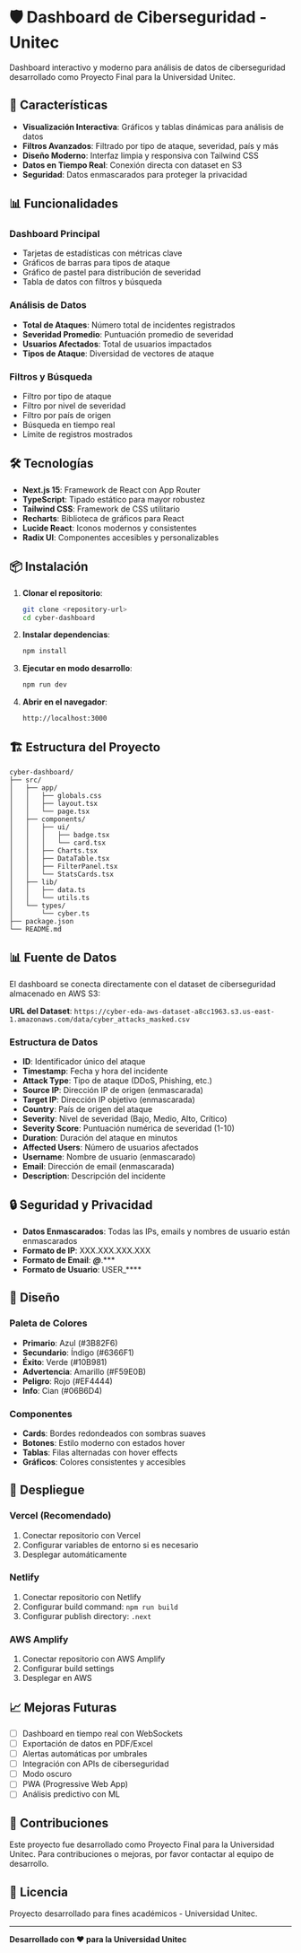 # 🛡️ Dashboard de Ciberseguridad - Unitec

Dashboard interactivo y moderno para análisis de datos de ciberseguridad desarrollado como Proyecto Final para la Universidad Unitec.

## 🚀 Características

- **Visualización Interactiva**: Gráficos y tablas dinámicas para análisis de datos
- **Filtros Avanzados**: Filtrado por tipo de ataque, severidad, país y más
- **Diseño Moderno**: Interfaz limpia y responsiva con Tailwind CSS
- **Datos en Tiempo Real**: Conexión directa con dataset en S3
- **Seguridad**: Datos enmascarados para proteger la privacidad

## 📊 Funcionalidades

### Dashboard Principal
- Tarjetas de estadísticas con métricas clave
- Gráficos de barras para tipos de ataque
- Gráfico de pastel para distribución de severidad
- Tabla de datos con filtros y búsqueda

### Análisis de Datos
- **Total de Ataques**: Número total de incidentes registrados
- **Severidad Promedio**: Puntuación promedio de severidad
- **Usuarios Afectados**: Total de usuarios impactados
- **Tipos de Ataque**: Diversidad de vectores de ataque

### Filtros y Búsqueda
- Filtro por tipo de ataque
- Filtro por nivel de severidad
- Filtro por país de origen
- Búsqueda en tiempo real
- Límite de registros mostrados

## 🛠️ Tecnologías

- **Next.js 15**: Framework de React con App Router
- **TypeScript**: Tipado estático para mayor robustez
- **Tailwind CSS**: Framework de CSS utilitario
- **Recharts**: Biblioteca de gráficos para React
- **Lucide React**: Iconos modernos y consistentes
- **Radix UI**: Componentes accesibles y personalizables

## 📦 Instalación

1. **Clonar el repositorio**:
   ```bash
   git clone <repository-url>
   cd cyber-dashboard
   ```

2. **Instalar dependencias**:
   ```bash
   npm install
   ```

3. **Ejecutar en modo desarrollo**:
   ```bash
   npm run dev
   ```

4. **Abrir en el navegador**:
   ```
   http://localhost:3000
   ```

## 🏗️ Estructura del Proyecto

```
cyber-dashboard/
├── src/
│   ├── app/
│   │   ├── globals.css
│   │   ├── layout.tsx
│   │   └── page.tsx
│   ├── components/
│   │   ├── ui/
│   │   │   ├── badge.tsx
│   │   │   └── card.tsx
│   │   ├── Charts.tsx
│   │   ├── DataTable.tsx
│   │   ├── FilterPanel.tsx
│   │   └── StatsCards.tsx
│   ├── lib/
│   │   ├── data.ts
│   │   └── utils.ts
│   └── types/
│       └── cyber.ts
├── package.json
└── README.md
```

## 📊 Fuente de Datos

El dashboard se conecta directamente con el dataset de ciberseguridad almacenado en AWS S3:

**URL del Dataset**: `https://cyber-eda-aws-dataset-a8cc1963.s3.us-east-1.amazonaws.com/data/cyber_attacks_masked.csv`

### Estructura de Datos
- **ID**: Identificador único del ataque
- **Timestamp**: Fecha y hora del incidente
- **Attack Type**: Tipo de ataque (DDoS, Phishing, etc.)
- **Source IP**: Dirección IP de origen (enmascarada)
- **Target IP**: Dirección IP objetivo (enmascarada)
- **Country**: País de origen del ataque
- **Severity**: Nivel de severidad (Bajo, Medio, Alto, Crítico)
- **Severity Score**: Puntuación numérica de severidad (1-10)
- **Duration**: Duración del ataque en minutos
- **Affected Users**: Número de usuarios afectados
- **Username**: Nombre de usuario (enmascarado)
- **Email**: Dirección de email (enmascarada)
- **Description**: Descripción del incidente

## 🔒 Seguridad y Privacidad

- **Datos Enmascarados**: Todas las IPs, emails y nombres de usuario están enmascarados
- **Formato de IP**: XXX.XXX.XXX.XXX
- **Formato de Email**: ***@***.***
- **Formato de Usuario**: USER_****

## 🎨 Diseño

### Paleta de Colores
- **Primario**: Azul (#3B82F6)
- **Secundario**: Índigo (#6366F1)
- **Éxito**: Verde (#10B981)
- **Advertencia**: Amarillo (#F59E0B)
- **Peligro**: Rojo (#EF4444)
- **Info**: Cian (#06B6D4)

### Componentes
- **Cards**: Bordes redondeados con sombras suaves
- **Botones**: Estilo moderno con estados hover
- **Tablas**: Filas alternadas con hover effects
- **Gráficos**: Colores consistentes y accesibles

## 🚀 Despliegue

### Vercel (Recomendado)
1. Conectar repositorio con Vercel
2. Configurar variables de entorno si es necesario
3. Desplegar automáticamente

### Netlify
1. Conectar repositorio con Netlify
2. Configurar build command: `npm run build`
3. Configurar publish directory: `.next`

### AWS Amplify
1. Conectar repositorio con AWS Amplify
2. Configurar build settings
3. Desplegar en AWS

## 📈 Mejoras Futuras

- [ ] Dashboard en tiempo real con WebSockets
- [ ] Exportación de datos en PDF/Excel
- [ ] Alertas automáticas por umbrales
- [ ] Integración con APIs de ciberseguridad
- [ ] Modo oscuro
- [ ] PWA (Progressive Web App)
- [ ] Análisis predictivo con ML

## 👥 Contribuciones

Este proyecto fue desarrollado como Proyecto Final para la Universidad Unitec. Para contribuciones o mejoras, por favor contactar al equipo de desarrollo.

## 📄 Licencia

Proyecto desarrollado para fines académicos - Universidad Unitec.

---

**Desarrollado con ❤️ para la Universidad Unitec**